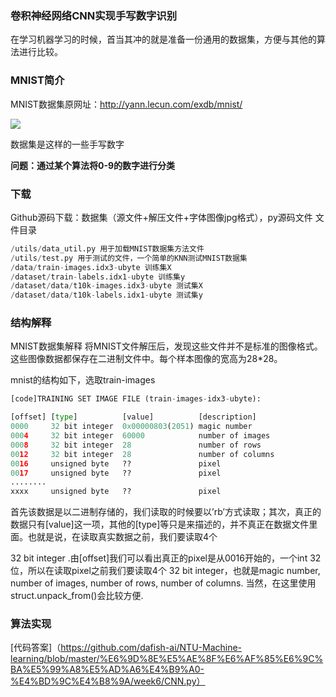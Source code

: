 
### 卷积神经网络CNN实现手写数字识别

在学习机器学习的时候，首当其冲的就是准备一份通用的数据集，方便与其他的算法进行比较。

### MNIST简介

MNIST数据集原网址：http://yann.lecun.com/exdb/mnist/

![](assets/markdown-img-paste-20190216133336752.png)

数据集是这样的一些手写数字

**问题：通过某个算法将0-9的数字进行分类**

### 下载
Github源码下载：数据集（源文件+解压文件+字体图像jpg格式），py源码文件
文件目录
```python
/utils/data_util.py 用于加载MNIST数据集方法文件
/utils/test.py 用于测试的文件，一个简单的KNN测试MNIST数据集
/data/train-images.idx3-ubyte 训练集X
/dataset/train-labels.idx1-ubyte 训练集y
/dataset/data/t10k-images.idx3-ubyte 测试集X
/dataset/data/t10k-labels.idx1-ubyte 测试集y
```

### 结构解释
MNIST数据集解释
将MNIST文件解压后，发现这些文件并不是标准的图像格式。这些图像数据都保存在二进制文件中。每个样本图像的宽高为28*28。

mnist的结构如下，选取train-images
```python
[code]TRAINING SET IMAGE FILE (train-images-idx3-ubyte):

[offset] [type]          [value]          [description]
0000     32 bit integer  0x00000803(2051) magic number
0004     32 bit integer  60000            number of images
0008     32 bit integer  28               number of rows
0012     32 bit integer  28               number of columns
0016     unsigned byte   ??               pixel
0017     unsigned byte   ??               pixel
........
xxxx     unsigned byte   ??               pixel
```

首先该数据是以二进制存储的，我们读取的时候要以’rb’方式读取；其次，真正的数据只有[value]这一项，其他的[type]等只是来描述的，并不真正在数据文件里面。也就是说，在读取真实数据之前，我们要读取4个

32 bit integer
.由[offset]我们可以看出真正的pixel是从0016开始的，一个int 32位，所以在读取pixel之前我们要读取4个 32 bit integer，也就是magic number, number of images, number of rows, number of columns. 当然，在这里使用struct.unpack_from()会比较方便.

### 算法实现  
[代码答案]（https://github.com/dafish-ai/NTU-Machine-learning/blob/master/%E6%9D%8E%E5%AE%8F%E6%AF%85%E6%9C%BA%E5%99%A8%E5%AD%A6%E4%B9%A0-%E4%BD%9C%E4%B8%9A/week6/CNN.py）  

